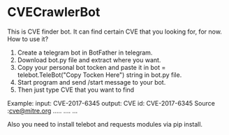 # CVECrawlerBot

This is CVE finder bot. It can find certain CVE that you looking for, for now.
How to use it?
1. Create a telegram bot in BotFather in telegram.
2. Download bot.py file and extract where you want.
3. Copy your personal bot tocken and paste it in bot = telebot.TeleBot("Copy Tocken Here") string in bot.py file.
4. Start program and send /start message to your bot.
5. Then just type CVE that you want to find

Example: 
  input: CVE-2017-6345
  output:
    CVE id: CVE-2017-6345
    Source :cve@mitre.org
    .....
    ....
    ...

Also you need to install telebot and requests modules via pip install.
